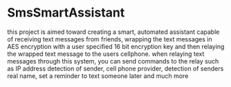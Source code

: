 # SmsSmartAssistant
this project is aimed toward creating a smart, automated assistant capable of receiving text messages from friends,
wrapping the text messages in AES encryption with a user specified 16 bit encryption key and then relaying the wrapped
text message to the users cellphone. when relaying text messages through this system, you can send commands to the relay
such as IP address detection of sender, cell phone provider, detection of senders real name, 
set a reminder to text someone later and much more
